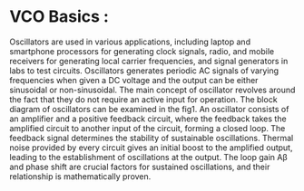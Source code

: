 # VCO Basics :

Oscillators are used in various applications, including laptop and smartphone processors for generating clock signals, radio, and mobile receivers for generating local carrier frequencies, and signal generators in labs to test circuits. Oscillators generates periodic AC signals of varying frequencies when given a DC voltage and the output can be either sinusoidal or non-sinusoidal. The main concept of oscillator revolves around the fact that they do not require an active input for operation. The block diagram of oscillators can be examined in the fig1. An oscillator consists of an amplifier and a positive feedback circuit, where the feedback takes the amplified circuit to another input of the circuit, forming a closed loop. The feedback signal determines the stability of sustainable oscillations. Thermal noise provided by every circuit gives an initial boost to the amplified output, leading to the establishment of oscillations at the output. The loop gain Aβ and phase shift are crucial factors for sustained oscillations, and their relationship is mathematically proven.
